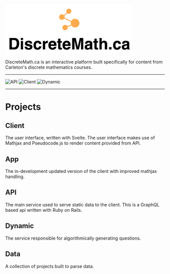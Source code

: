 <img src="docs/logo.png" width="400px">



DiscreteMath.ca is an interactive platform built specifically for content from Carleton's discrete mathematics courses.

<hr>

![API](https://github.com/CarletonComputerScienceSociety/discretemath.ca/actions/workflows/api.yml/badge.svg) ![Client](https://github.com/CarletonComputerScienceSociety/discretemath.ca/actions/workflows/client.yml/badge.svg) ![Dynamic](https://github.com/CarletonComputerScienceSociety/discretemath.ca/actions/workflows/dynamic.yml/badge.svg)

<hr>


# Projects

## Client

The user interface, written with Svelte. The user interface makes use of Mathjax and Pseudocode.js to render content provided from API.

## App

The in-development updated version of the client with improved mathjax handling.

## API

The main service used to serve static data to the client. This is a GraphQL based api written with Ruby on Rails.

## Dynamic

The service responsible for algorithmically generating questions.

## Data

A collection of projects built to parse data.
